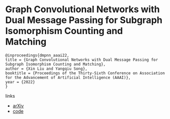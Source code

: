 # Graph Convolutional Networks with Dual Message Passing for Subgraph Isomorphism Counting and Matching

```
@inproceedings{dmpnn_aaai22,
title = {Graph Convolutional Networks with Dual Message Passing for Subgraph Isomorphism Counting and Matching},
author = {Xin Liu and Yangqiu Song},
booktitle = {Proceedings of the Thirty-Sixth Conference on Association for the Advancement of Artificial Intelligence (AAAI)},
year = {2022}
}
```

links
- [arXiv](https://arxiv.org/abs/2112.08764)
- [code](https://github.com/HKUST-KnowComp/DualMessagePassing
)